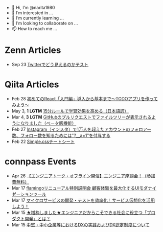- 👋 Hi, I’m @narita1980
- 👀 I’m interested in ...
- 🌱 I’m currently learning ...
- 💞️ I’m looking to collaborate on ...
- 📫 How to reach me ...

# Zenn Articles

<!-- profile updater begin: zenn -->
- Sep 23 [Twitterでどう見えるのかテスト](https://zenn.dev/narita1980/articles/cbb21f8d7f785752d6ac)
<!-- profile updater end: zenn -->

# Qiita Articles

<!-- profile updater begin: qiita -->
- Feb 28 [初めてのReact「入門編」導入から基本まで〜TODOアプリを作ってみよう〜](https://qiita.com/narita1980/items/49df43425ba2400bd0c2)
- May 3, **1 LGTM** [15分ルールで学習効果を高める（日本語訳）](https://qiita.com/narita1980/items/d0ad5246344fc6e4380f)
- Mar 4, **3 LGTM** [GitHubのプルリクエストでファイルツリーが表示されるようになりました（ベータ版機能）](https://qiita.com/narita1980/items/bee2c5232342a51e0415)
- Feb 27 [Instagram（インスタ）で1万人を超えたアカウントのフォロアー数、フォロー数を知るためには"?__a=1"を付与する](https://qiita.com/narita1980/items/630b7014fa893461b991)
- Feb 22 [Simple.cssチートシート](https://qiita.com/narita1980/items/fd2ccf0e91944aab9fd5)
<!-- profile updater end: qiita -->

# connpass Events

<!-- profile updater begin: connpass -->
- Apr 26 [【エンジニアトーク・オフライン開催】エンジニア座談会！（参加費無料）](https://mirameet.connpass.com/event/276382/)
- Mar 17 [flamingoリニューアル特別説明会 顧客体験を最大化するUIモダナイゼーションツール](https://connpass.com/event/277042/)
- Mar 17 [マイクロサービスの開発・テストを効率化！サービス仮想化を活用しよう！](https://techmatrixft.connpass.com/event/276188/)
- Mar 15 [★増枠しました★エンジニアだからこそできる社会に役立つ「プロダクト開発」とは？](https://yojo.connpass.com/event/273949/)
- Mar 15 [中堅・中小企業等におけるDXの実践およびDX認定制度について](https://itc-okinawa.connpass.com/event/277117/)
<!-- profile updater end: connpass -->

<!---
narita1980/narita1980 is a ✨ special ✨ repository because its `README.md` (this file) appears on your GitHub profile.
You can click the Preview link to take a look at your changes.
--->

